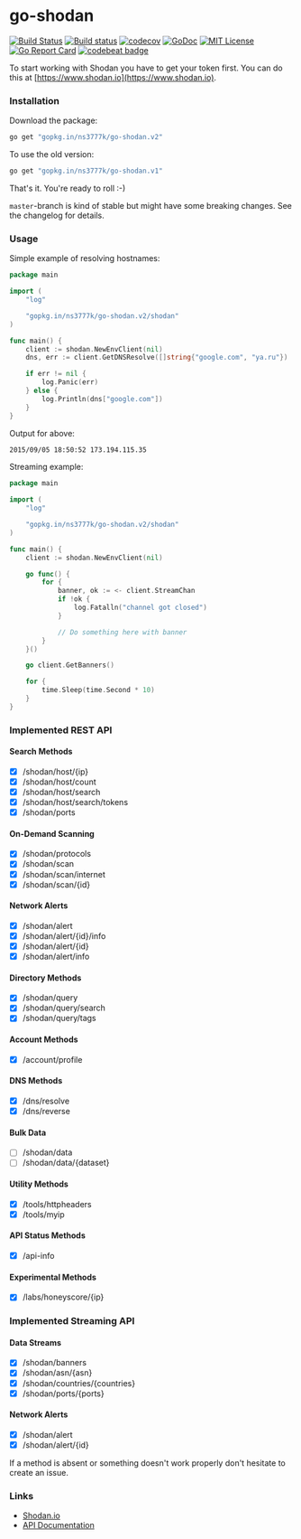 # go-shodan
[![Build Status](https://travis-ci.org/ns3777k/go-shodan.svg?branch=master)](https://travis-ci.org/ns3777k/go-shodan)
[![Build status](https://ci.appveyor.com/api/projects/status/wbi5u34k5pokbypj/branch/master?svg=true)](https://ci.appveyor.com/project/ns3777k/go-shodan/branch/master)
[![codecov](https://codecov.io/gh/ns3777k/go-shodan/branch/master/graph/badge.svg)](https://codecov.io/gh/ns3777k/go-shodan)
[![GoDoc](https://godoc.org/github.com/ns3777k/go-shodan/shodan?status.svg)](https://godoc.org/github.com/ns3777k/go-shodan/shodan)
[![MIT License](https://img.shields.io/badge/license-MIT-blue.svg?style=flat)](LICENSE)
[![Go Report Card](https://goreportcard.com/badge/github.com/ns3777k/go-shodan)](https://goreportcard.com/report/github.com/ns3777k/go-shodan)
[![codebeat badge](https://codebeat.co/badges/12e593ad-ca40-41e8-9b84-61316947d2eb)](https://codebeat.co/projects/github-com-ns3777k-go-shodan-master)

To start working with Shodan you have to get your token first. You can do this at [https://www.shodan.io](https://www.shodan.io).

### Installation
Download the package:

```bash
go get "gopkg.in/ns3777k/go-shodan.v2"
```

To use the old version:

```bash
go get "gopkg.in/ns3777k/go-shodan.v1"
```

That's it. You're ready to roll :-)

`master`-branch is kind of stable but might have some breaking changes. See the changelog for details.

### Usage

Simple example of resolving hostnames:

```go
package main

import (
    "log"

    "gopkg.in/ns3777k/go-shodan.v2/shodan"
)

func main() {
    client := shodan.NewEnvClient(nil)
    dns, err := client.GetDNSResolve([]string{"google.com", "ya.ru"})

    if err != nil {
        log.Panic(err)
    } else {
        log.Println(dns["google.com"])
    }
}
```
Output for above:
```bash
2015/09/05 18:50:52 173.194.115.35
```

Streaming example:

```go
package main

import (
    "log"

    "gopkg.in/ns3777k/go-shodan.v2/shodan"
)

func main() {
    client := shodan.NewEnvClient(nil)

    go func() {
        for {
            banner, ok := <- client.StreamChan
            if !ok {
                log.Fatalln("channel got closed")
            }

            // Do something here with banner
        }
    }()

    go client.GetBanners()

    for {
        time.Sleep(time.Second * 10)
    }
}
```

### Implemented REST API

#### Search Methods
- [x] /shodan/host/{ip}
- [x] /shodan/host/count
- [x] /shodan/host/search
- [x] /shodan/host/search/tokens
- [x] /shodan/ports

#### On-Demand Scanning
- [x] /shodan/protocols
- [x] /shodan/scan
- [x] /shodan/scan/internet
- [x] /shodan/scan/{id}

#### Network Alerts
- [x] /shodan/alert
- [x] /shodan/alert/{id}/info
- [x] /shodan/alert/{id}
- [x] /shodan/alert/info

#### Directory Methods
- [x] /shodan/query
- [x] /shodan/query/search
- [x] /shodan/query/tags

#### Account Methods
- [x] /account/profile

#### DNS Methods
- [x] /dns/resolve
- [x] /dns/reverse

#### Bulk Data
- [ ] /shodan/data
- [ ] /shodan/data/{dataset}

#### Utility Methods
- [x] /tools/httpheaders
- [x] /tools/myip

#### API Status Methods
- [x] /api-info

#### Experimental Methods
- [x] /labs/honeyscore/{ip}

### Implemented Streaming API

#### Data Streams
- [x] /shodan/banners
- [x] /shodan/asn/{asn}
- [x] /shodan/countries/{countries}
- [x] /shodan/ports/{ports}

#### Network Alerts
- [x] /shodan/alert
- [x] /shodan/alert/{id}

If a method is absent or something doesn't work properly don't hesitate to create an issue.

### Links
* [Shodan.io](http://shodan.io)
* [API Documentation](https://developer.shodan.io/api)
